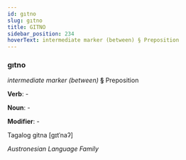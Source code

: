 ```yaml
---
id: gıtno
slug: gıtno
title: GITNO
sidebar_position: 234
hoverText: intermediate marker (between) § Preposition
---
```


### gıtno

*intermediate marker (between)* **§** Preposition

**Verb**: -

**Noun**: -

**Modifier**: -

Tagalog gitna [ɡɪtˈnaʔ]

*Austronesian Language Family*